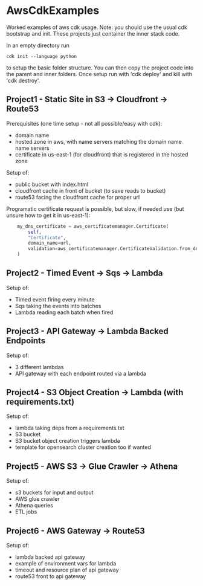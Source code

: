 # AwsCdkExamples
Worked examples of aws cdk usage. Note: you should use the usual cdk bootstrap and init. These projects just container the inner stack code.

In an empty directory run
```shell
cdk init --language python
```
to setup the basic folder structure. You can then copy the project code into the parent and inner folders.
Once setup run with 'cdk deploy' and kill with 'cdk destroy'.

## Project1 - Static Site in S3 -> Cloudfront -> Route53

Prerequisites (one time setup - not all possible/easy with cdk):
- domain name 
- hosted zone in aws, with name servers matching the domain name name servers
- certificate in us-east-1 (for cloudfront) that is registered in the hosted zone

Setup of:
- public bucket with index.html
- cloudfront cache in front of bucket (to save reads to bucket)
- route53 facing the cloudfront cache for proper url

Programatic certificate request is possible, but slow, if needed use (but unsure how to get it in us-east-1):
```python
    my_dns_certificate = aws_certificatemanager.Certificate(
        self,
        "Certificate",
        domain_name=url,
        validation=aws_certificatemanager.CertificateValidation.from_dns(hosted_zone)
    )
```
## Project2 - Timed Event -> Sqs -> Lambda

Setup of:
- Timed event firing every minute
- Sqs taking the events into batches
- Lambda reading each batch when fired


## Project3 - API Gateway -> Lambda Backed Endpoints

Setup of:
- 3 different lambdas
- API gateway with each endpoint routed via a lambda

## Project4 - S3 Object Creation -> Lambda (with requirements.txt)

Setup of:
- lambda taking deps from a requirements.txt
- S3 bucket
- S3 bucket object creation triggers lambda
- template for opensearch cluster creation too if wanted

## Project5 - AWS S3 -> Glue Crawler -> Athena

Setup of:
- s3 buckets for input and output
- AWS glue crawler
- Athena queries
- ETL jobs

## Project6 - AWS Gateway -> Route53

Setup of:
- lambda backed api gateway
- example of environment vars for lambda 
- timeout and resource plan of api gateway
- route53 front to api gateway